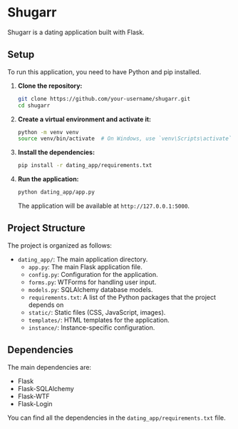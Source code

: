 # Shugarr

Shugarr is a dating application built with Flask.

## Setup

To run this application, you need to have Python and pip installed.

1. **Clone the repository:**

   ```bash
   git clone https://github.com/your-username/shugarr.git
   cd shugarr
   ```

2. **Create a virtual environment and activate it:**

   ```bash
   python -m venv venv
   source venv/bin/activate  # On Windows, use `venv\Scripts\activate`
   ```

3. **Install the dependencies:**

   ```bash
   pip install -r dating_app/requirements.txt
   ```

4. **Run the application:**

   ```bash
   python dating_app/app.py
   ```

   The application will be available at `http://127.0.0.1:5000`.

## Project Structure

The project is organized as follows:

- `dating_app/`: The main application directory.
  - `app.py`: The main Flask application file.
  - `config.py`: Configuration for the application.
  - `forms.py`: WTForms for handling user input.
  - `models.py`: SQLAlchemy database models.
  - `requirements.txt`: A list of the Python packages that the project depends on
  - `static/`: Static files (CSS, JavaScript, images).
  - `templates/`: HTML templates for the application.
  - `instance/`: Instance-specific configuration.

## Dependencies

The main dependencies are:

- Flask
- Flask-SQLAlchemy
- Flask-WTF
- Flask-Login

You can find all the dependencies in the `dating_app/requirements.txt` file.
